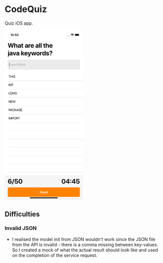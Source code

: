 # CodeQuiz

Quiz iOS app.

<img src="https://github.com/felipedelara/CodeQuiz/blob/development/Screenshot/1.png" width="250">

## Difficulties

### Invalid JSON
- I realised the model init from JSON wouldn't work since the JSON file from the API is invalid - there is a comma missing between key-values. So I created a mock of what the actual result should look like and used on the completion of the service request.
